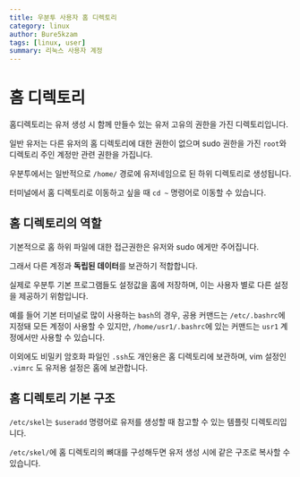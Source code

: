 ```yaml
---
title: 우분투 사용자 홈 디렉토리
category: linux
author: Bure5kzam
tags: [linux, user]
summary: 리눅스 사용자 계정 
---
```



# 홈 디렉토리

홈디렉토리는 유저 생성 시 함께 만들수 있는 유저 고유의 권한을 가진 디렉토리입니다.

일반 유저는 다른 유저의 홈 디렉토리에 대한 권한이 없으며 sudo 권한을 가진 `root`와 디렉토리 주인 계정만 관련 권한을 가집니다.

우분투에서는 일반적으로 `/home/` 경로에 유저네임으로 된 하위 디렉토리로 생성됩니다.

터미널에서 홈 디렉토리로 이동하고 싶을 때 `cd ~` 명령어로 이동할 수 있습니다.

## 홈 디렉토리의 역할

기본적으로 홈 하위 파일에 대한 접근권한은 유저와 sudo 에게만 주어집니다.

그래서 다른 계정과 **독립된 데이터**를 보관하기 적합합니다.

실제로 우분투 기본 프로그램들도 설정값을 홈에 저장하며, 이는 사용자 별로 다른 설정을 제공하기 위함입니다.

예를 들어 기본 터미널로 많이 사용하는 `bash`의 경우, 공용 커맨드는 `/etc/.bashrc`에 지정돼 모든 계정이 사용할 수 있지만, `/home/usr1/.bashrc`에 있는 커맨드는 `usr1` 계정에서만 사용할 수 있습니다.

이외에도 비밀키 암호화 파일인 `.ssh`도 개인용은 홈 디렉토리에 보관하며, vim 설정인 `.vimrc` 도 유저용 설정은 홈에 보관합니다.

## 홈 디렉토리 기본 구조 

`/etc/skel`는 `$useradd` 명령어로 유저를 생성할 때 참고할 수 있는 템플릿 디렉토리입니다.

`/etc/skel/`에 홈 디렉토리의 뼈대를 구성해두면 유저 생성 시에 같은 구조로 복사할 수 있습니다.
